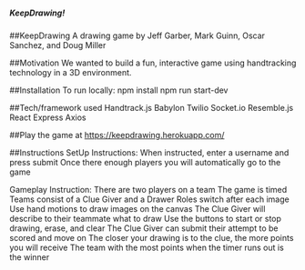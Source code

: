 ##### KeepDrawing!
##KeepDrawing
A drawing game by Jeff Garber, Mark Guinn, Oscar Sanchez, and Doug Miller

##Motivation
We wanted to build a fun, interactive game using handtracking technology in a 3D environment.

##Installation
To run locally:
npm install
npm run start-dev

##Tech/framework used
Handtrack.js
Babylon
Twilio
Socket.io
Resemble.js
React
Express
Axios

##Play the game at 
https://keepdrawing.herokuapp.com/

##Instructions
SetUp Instructions:
  When instructed, enter a username and press submit
  Once there enough players you will automatically go to the game

Gameplay Instruction:
  There are two players on a team
  The game is timed
  Teams consist of a Clue Giver and a Drawer
  Roles switch after each image
  Use hand motions to draw images on the canvas
  The Clue Giver will describe to their teammate what to draw
  Use the buttons to start or stop drawing, erase, and clear
  The Clue Giver can submit their attempt to be scored and move on
  The closer your drawing is to the clue, the more points you will receive
  The team with the most points when the timer runs out is the winner